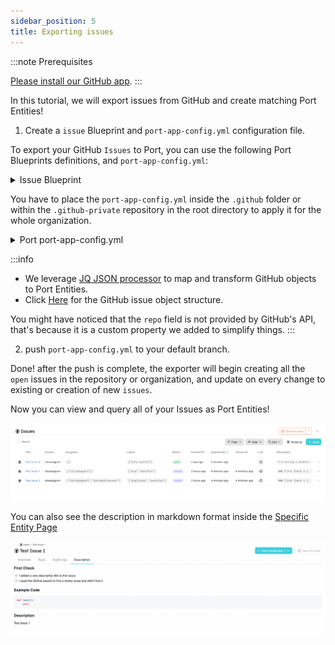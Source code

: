 ```yaml
---
sidebar_position: 5
title: Exporting issues
---
```


:::note Prerequisites

[Please install our GitHub app](./installation).
:::

In this tutorial, we will export issues from GitHub and create matching Port Entities!

1. Create a `issue` Blueprint and `port-app-config.yml` configuration file.

To export your GitHub `Issues` to Port, you can use the following Port Blueprints definitions, and `port-app-config.yml`:

<details>
<summary> Issue Blueprint </summary>

```json showLineNumbers
{
  "identifier": "issue",
  "title": "Issue",
  "icon": "Github",
  "schema": {
    "properties": {
      "creator": {
        "title": "Creator",
        "type": "string"
      },
      "assignees": {
        "title": "Assignees",
        "type": "array"
      },
      "labels": {
        "title": "Labels",
        "type": "array"
      },
      "status": {
        "title": "Status",
        "type": "string",
        "enum": ["open", "closed"],
        "enumColors": {
          "open": "green",
          "closed": "purple"
        }
      },
      "createdAt": {
        "title": "Created At",
        "type": "string",
        "format": "date-time"
      },
      "closedAt": {
        "title": "Closed At",
        "type": "string",
        "format": "date-time"
      },
      "updatedAt": {
        "title": "Updated At",
        "type": "string",
        "format": "date-time"
      },
      "description": {
        "title": "Description",
        "type": "string",
        "format": "markdown"
      },
      "issueNumber": {
        "title": "Issue Number",
        "type": "number"
      },
      "link": {
        "title": "Link",
        "type": "string",
        "format": "url"
      }
    },
    "required": []
  },
  "mirrorProperties": {},
  "formulaProperties": {},
  "calculationProperties": {},
  "relations": {}
}
```

</details>

You have to place the `port-app-config.yml` inside the `.github` folder or within the `.github-private` repository in the root directory to apply it for the whole organization.

<details>

<summary> Port port-app-config.yml </summary>

```yaml showLineNumbers
resources:
  - kind: issue
    selector:
      query: ".pull_request == null"
    port:
      entity:
        mappings:
          identifier: ".repo + (.id|tostring)"
          title: ".title"
          blueprint: '"issue"'
          properties:
            creator: ".user.login"
            assignees: "[.assignees[].login]"
            labels: "[.labels[].name]"
            status: ".state" # open, closed
            createdAt: ".created_at"
            closedAt: ".closed_at"
            updatedAt: ".updated_at"
            description: ".body"
            issueNumber: ".number"
            link: ".html_url"
```

</details>

:::info

- We leverage [JQ JSON processor](https://stedolan.github.io/jq/manual/) to map and transform GitHub objects to Port Entities.
- Click [Here](https://docs.github.com/en/rest/issues/issues?apiVersion=2022-11-28#get-an-issue) for the GitHub issue object structure.

You might have noticed that the `repo` field is not provided by GitHub's API, that's because it is a custom property we added to simplify things.
:::

2. push `port-app-config.yml` to your default branch.

Done! after the push is complete, the exporter will begin creating all the `open` issues in the repository or organization, and update on every change to existing or creation of new `issues`.

Now you can view and query all of your Issues as Port Entities!

![Developer Portal GitHub Issues](../../../static/img/integrations/github-app/GitHubIssues.png)

You can also see the description in markdown format inside the [Specific Entity Page](../../software-catalog/entity/entity.md#entity-page)

![Developer Portal GitHub Issue Description](../../../static/img/integrations/github-app/IssueDescription.png)

